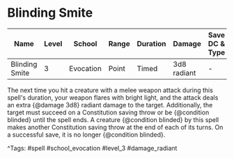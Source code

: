 # Blinding Smite

| Name | Level | School | Range | Duration | Damage | Save DC & Type |
|------|-------|--------|-------|----------|--------|----------------|
| Blinding Smite | 3 | Evocation | Point | Timed | 3d8 radiant | - |

The next time you hit a creature with a melee weapon attack during this spell's duration, your weapon flares with bright light, and the attack deals an extra {@damage 3d8} radiant damage to the target. Additionally, the target must succeed on a Constitution saving throw or be {@condition blinded} until the spell ends. A creature {@condition blinded} by this spell makes another Constitution saving throw at the end of each of its turns. On a successful save, it is no longer {@condition blinded}.

^Tags: #spell #school_evocation #level_3 #damage_radiant